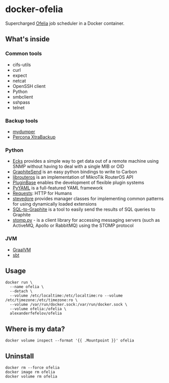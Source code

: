 # docker-ofelia

Supercharged [Ofelia](https://github.com/mcuadros/ofelia) job scheduler in a Docker container.

## What's inside

### Common tools

- cifs-utils
- curl
- expect
- netcat
- OpenSSH client
- Python
- smbclient
- sshpass
- telnet

### Backup tools

- [mydumper](https://github.com/maxbube/mydumper)
- [Percona XtraBackup](https://www.percona.com/software/mysql-database/percona-xtrabackup)

### Python

- [Ecks](https://github.com/cread/ecks) provides a simple way to get data out of a remote machine using SNMP without having to deal with a single MIB or OID
- [GraphiteSend](https://github.com/daniellawrence/graphitesend) is an easy python bindings to write to Carbon
- [librouteros](https://github.com/luqasz/librouteros) is an implementation of MikroTik RouterOS API
- [PluginBase](https://github.com/mitsuhiko/pluginbase) enables the development of flexible plugin systems
- [PyYAML](https://pyyaml.org) is a full-featured YAML framework
- [Requests](https://github.com/requests/requests): HTTP for Humans
- [stevedore](https://github.com/openstack/stevedore) provides manager classes for implementing common patterns for using dynamically loaded extensions
- [SQL-to-Graphite](https://github.com/opschops/sql-to-graphite) is a tool to easily send the results of SQL queries to Graphite
- [stomp.py](https://github.com/jasonrbriggs/stomp.py) - is a client library for accessing messaging servers (such as ActiveMQ, Apollo or RabbitMQ) using the STOMP protocol

### JVM

- [GraalVM](https://www.graalvm.org)
- [sbt](https://www.scala-sbt.org)

## Usage

    docker run \
      --name ofelia \
      --detach \
      --volume /etc/localtime:/etc/localtime:ro --volume /etc/timezone:/etc/timezone:ro \
      --volume /var/run/docker.sock:/var/run/docker.sock \
      --volume ofelia:/ofelia \
      alexanderfefelov/ofelia

## Where is my data?

    docker volume inspect --format '{{ .Mountpoint }}' ofelia

## Uninstall

    docker rm --force ofelia
    docker image rm ofelia
    docker volume rm ofelia
